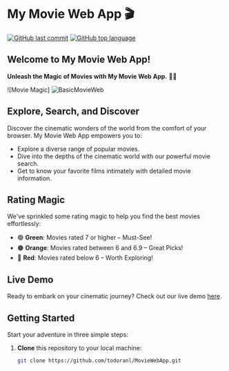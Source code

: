 # My Movie Web App 🎬

[![GitHub last commit](https://img.shields.io/github/last-commit/todoranl/MovieWebApp)](https://github.com/todoranl/MovieWebApp)
[![GitHub top language](https://img.shields.io/github/languages/top/todoranl/MovieWebApp)](https://github.com/todoranl/MovieWebApp)

## Welcome to My Movie Web App!

**Unleash the Magic of Movies with My Movie Web App.** 🍿✨

![Movie Magic] ![BasicMovieWeb](https://github.com/todoranl/BasicMovieApp/assets/130021339/40a782d4-6d8d-4a27-ba55-1397347d60c0)


## Explore, Search, and Discover

Discover the cinematic wonders of the world from the comfort of your browser. My Movie Web App empowers you to:

- Explore a diverse range of popular movies.
- Dive into the depths of the cinematic world with our powerful movie search.
- Get to know your favorite films intimately with detailed movie information.

## Rating Magic

We've sprinkled some rating magic to help you find the best movies effortlessly:

- 🟢 **Green**: Movies rated 7 or higher – Must-See!
- 🟠 **Orange**: Movies rated between 6 and 6.9 – Great Picks!
- 🔴 **Red**: Movies rated below 6 – Worth Exploring!

## Live Demo

Ready to embark on your cinematic journey? Check out our live demo [here](#).

## Getting Started

Start your adventure in three simple steps:

1. **Clone** this repository to your local machine:

   ```bash
   git clone https://github.com/todoranl/MovieWebApp.git
